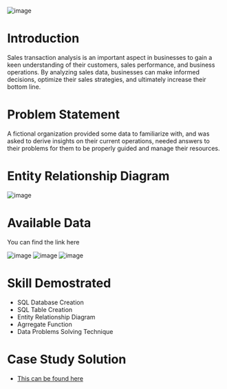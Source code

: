 ![image](https://github.com/AzeezOdekunle/Sales_Transaction_Analysis/assets/139698365/33846a73-86fd-4864-b36b-6d3583501e59)

# Introduction
Sales transaction analysis is an important aspect in businesses to gain a keen understanding of their customers, sales performance, and business operations. By analyzing sales data, businesses can make informed decisions, optimize their sales strategies, and ultimately increase their bottom line.

# Problem Statement
A fictional organization provided some data to familiarize with, and was asked to derive insights on their current operations, needed answers to their problems for them to be properly guided and manage their resources.

# Entity Relationship Diagram
![image](https://github.com/AzeezOdekunle/Sales_Transaction_Analysis/assets/139698365/63bf2826-7051-4bd9-8164-6f6629680c34)

#  Available Data
You can find the link here

![image](https://github.com/AzeezOdekunle/Sales_Transaction_Analysis/assets/139698365/661ec0d2-815c-4258-874d-8a059cbb39f5)
![image](https://github.com/AzeezOdekunle/Sales_Transaction_Analysis/assets/139698365/054cc050-553e-40ba-8c0a-aca83e831430)
![image](https://github.com/AzeezOdekunle/Sales_Transaction_Analysis/assets/139698365/b5b4d145-9da7-476b-9503-f6f642b751d0)

# Skill Demostrated
- SQL Database Creation
- SQL Table Creation
- Entity Relationship Diagram
- Agrregate Function
- Data Problems Solving Technique

# Case Study Solution
- [This can be found here]()

